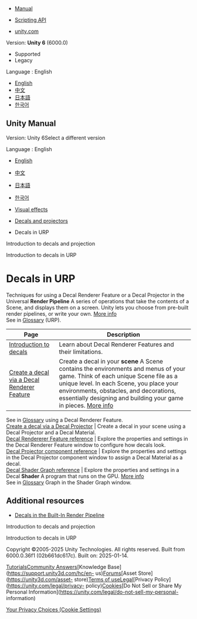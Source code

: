 [](https://docs.unity3d.com)

  * [Manual](../Manual/index.html)
  * [Scripting API](../ScriptReference/index.html)

  * [unity.com](https://unity.com/)

Version: **Unity 6** (6000.0)

  * Supported
  * Legacy

Language : English

  * [English](/Manual/urp/renderer-feature-decal-landing.html)
  * [中文](/cn/current/Manual/urp/renderer-feature-decal-landing.html)
  * [日本語](/ja/current/Manual/urp/renderer-feature-decal-landing.html)
  * [한국어](/kr/current/Manual/urp/renderer-feature-decal-landing.html)

[](https://docs.unity3d.com)

## Unity Manual

Version: Unity 6Select a different version

Language : English

  * [English](/Manual/urp/renderer-feature-decal-landing.html)
  * [中文](/cn/current/Manual/urp/renderer-feature-decal-landing.html)
  * [日本語](/ja/current/Manual/urp/renderer-feature-decal-landing.html)
  * [한국어](/kr/current/Manual/urp/renderer-feature-decal-landing.html)

  * [Visual effects](../visual-effects.html)
  * [Decals and projectors](../visual-effects-decals.html)
  * Decals in URP

[](../introduction-decals-projection.html)

Introduction to decals and projection

[](../urp/renderer-feature-decal.html)

Introduction to decals in URP

# Decals in URP

Techniques for using a Decal Renderer Feature or a Decal Projector in the
Universal **Render Pipeline** A series of operations that take the contents of
a Scene, and displays them on a screen. Unity lets you choose from pre-built
render pipelines, or write your own. [More info](../render-pipelines.html)  
See in [Glossary](../Glossary.html#Renderpipeline) (URP).

**Page** | **Description**  
---|---  
[Introduction to decals](renderer-feature-decal.html) | Learn about Decal Renderer Features and their limitations.  
[Create a decal via a Decal Renderer Feature](renderer-feature-decal-create.html) | Create a decal in your **scene** A Scene contains the environments and menus of your game. Think of each unique Scene file as a unique level. In each Scene, you place your environments, obstacles, and decorations, essentially designing and building your game in pieces. [More info](../CreatingScenes.html)  
See in [Glossary](../Glossary.html#Scene) using a Decal Renderer Feature.  
[Create a decal via a Decal Projector](decal-shader.html) | Create a decal in your scene using a Decal Projector and a Decal Material.  
[Decal Rendererer Feature reference](renderer-feature-decal-reference.html) | Explore the properties and settings in the Decal Renderer Feature window to configure how decals look.  
[Decal Projector component reference](renderer-feature-decal-projector-reference.html) | Explore the properties and settings in the Decal Projector component window to assign a Decal Material as a decal.  
[Decal Shader Graph reference](decal-shader-graph-reference.html) | Explore the properties and settings in a Decal **Shader** A program that runs on the GPU. [More info](../Shaders.html)  
See in [Glossary](../Glossary.html#Shader) Graph in the Shader Graph window.  
  
## Additional resources

  * [Decals in the Built-In Render Pipeline](../decals-birp.html)

[](../introduction-decals-projection.html)

Introduction to decals and projection

[](../urp/renderer-feature-decal.html)

Introduction to decals in URP

Copyright ©2005-2025 Unity Technologies. All rights reserved. Built from
6000.0.36f1 (02b661dc617c). Built on: 2025-01-14.

[Tutorials](https://learn.unity.com/)[Community
Answers](https://answers.unity3d.com)[Knowledge
Base](https://support.unity3d.com/hc/en-
us)[Forums](https://forum.unity3d.com)[Asset Store](https://unity3d.com/asset-
store)[Terms of
use](https://docs.unity3d.com/Manual/TermsOfUse.html)[Legal](https://unity.com/legal)[Privacy
Policy](https://unity.com/legal/privacy-
policy)[Cookies](https://unity.com/legal/cookie-policy)[Do Not Sell or Share
My Personal Information](https://unity.com/legal/do-not-sell-my-personal-
information)

[Your Privacy Choices (Cookie Settings)](javascript:void\(0\);)

